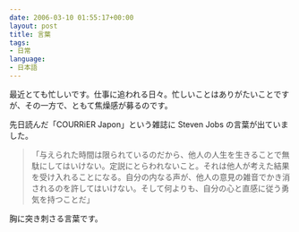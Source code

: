 ```yaml
---
date: 2006-03-10 01:55:17+00:00
layout: post
title: 言葉
tags:
- 日常
language:
- 日本語
---
```


最近とても忙しいです。仕事に追われる日々。忙しいことはありがたいことですが、その一方で、ともて焦燥感が募るのです。

先日読んだ「COURRiER Japon」という雑誌に Steven Jobs の言葉が出ていました。


<blockquote>「与えられた時間は限られているのだから、他人の人生を生きることで無駄にしてはいけない。定説にとらわれないこと。それは他人が考えた結果を受け入れることになる。自分の内なる声が、他人の意見の雑音でかき消されるのを許してはいけない。そして何よりも、自分の心と直感に従う勇気を持つことだ」</blockquote>


胸に突き刺さる言葉です。
